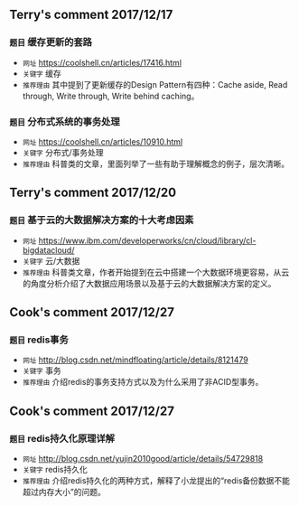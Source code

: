## Terry's comment 2017/12/17
### `题目` 缓存更新的套路
* `网址` https://coolshell.cn/articles/17416.html
* `关键字` 缓存
* `推荐理由` 其中提到了更新缓存的Design Pattern有四种：Cache aside, Read through, Write through, Write behind caching。

### `题目` 分布式系统的事务处理
* `网址` https://coolshell.cn/articles/10910.html
* `关键字` 分布式/事务处理
* `推荐理由` 科普类的文章，里面列举了一些有助于理解概念的例子，层次清晰。

## Terry's comment 2017/12/20
### `题目` 基于云的大数据解决方案的十大考虑因素
* `网址` https://www.ibm.com/developerworks/cn/cloud/library/cl-bigdatacloud/
* `关键字` 云/大数据
* `推荐理由` 科普类文章，作者开始提到在云中搭建一个大数据环境更容易，从云的角度分析介绍了大数据应用场景以及基于云的大数据解决方案的定义。
## Cook's comment 2017/12/27
### `题目` redis事务
* `网址` http://blog.csdn.net/mindfloating/article/details/8121479
* `关键字` 事务
* `推荐理由` 介绍redis的事务支持方式以及为什么采用了非ACID型事务。
## Cook's comment 2017/12/27
### `题目`  redis持久化原理详解
* `网址` http://blog.csdn.net/yujin2010good/article/details/54729818
* `关键字` redis持久化
* `推荐理由` 介绍redis持久化的两种方式，解释了小龙提出的“redis备份数据不能超过内存大小”的问题。
